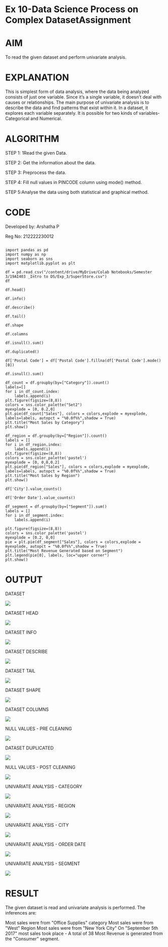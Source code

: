 # Ex 10-Data Science Process on Complex DatasetAssignment

# AIM
To read the given dataset and perform univariate analysis.

# EXPLANATION
This is simplest form of data analysis, where the data being analyzed consists of just one variable. Since it’s a single variable, it doesn’t deal with causes or relationships. The main purpose of univariate analysis is to describe the data and find patterns that exist within it. In a dataset, it explores each variable separately. It is possible for two kinds of variables- Categorical and Numerical.

# ALGORITHM
STEP 1: 1Read the given Data.

STEP 2: Get the information about the data.

STEP 3: Preprocess the data.

STEP 4: Fill null values in PINCODE column using mode() method.

STEP 5:Analyse the data using both statistical and graphical method.

# CODE
Developed by: Arshatha P

Reg No: 212222230012

```Py

import pandas as pd
import numpy as np
import seaborn as sns
import matplotlib.pyplot as plt

df = pd.read_csv("/content/drive/MyDrive/Colab Notebooks/Semester 3/19AI403 _Intro to DS/Exp_3/SuperStore.csv")
df

df.head()

df.info()

df.describe()

df.tail()

df.shape

df.columns

df.isnull().sum()

df.duplicated()

df['Postal Code'] = df['Postal Code'].fillna(df['Postal Code'].mode()[0])

df.isnull().sum()

df_count = df.groupby(by=["Category"]).count()
labels=[]
for i in df_count.index:
    labels.append(i)
plt.figure(figsize=(8,8))
colors = sns.color_palette("Set2")
myexplode = [0, 0.2,0]
plt.pie(df_count["Sales"], colors = colors,explode = myexplode, labels=labels, autopct = "%0.0f%%",shadow = True) 
plt.title("Most Sales by Category")
plt.show()

df_region = df.groupby(by=["Region"]).count()
labels = []
for i in df_region.index:
    labels.append(i)
plt.figure(figsize=(8,8))
colors = sns.color_palette('pastel')
myexplode = [0, 0,0,0.2]
plt.pie(df_region["Sales"], colors = colors,explode = myexplode, labels=labels, autopct = "%0.0f%%",shadow = True)
plt.title("Most Sales by Region")
plt.show()

df['City'].value_counts()

df['Order Date'].value_counts()

df_segment = df.groupby(by=["Segment"]).sum()
labels = []
for i in df_segment.index:
    labels.append(i)

plt.figure(figsize=(8,8))
colors = sns.color_palette('pastel')
myexplode = [0.2, 0,0]
pie = plt.pie(df_segment["Sales"], colors = colors,explode = myexplode, autopct = "%0.0f%%",shadow = True)
plt.title("Most Revenue Generated based on Segment")
plt.legend(pie[0], labels, loc="upper corner")
plt.show()
```

# OUTPUT

DATASET

![](/out%201.png)

DATASET HEAD

![](/out%202.png)

DATASET INFO

![](/out%203.png)

DATASET DESCRIBE

![](/out%204.png)

DATASET TAIL

![](/out%205.png)

DATASET SHAPE

![](/out%206.png)

DATASET COLUMNS

![](/out%207.png)

NULL VALUES - PRE CLEANING

![](/out%208.png)

DATASET DUPLICATED

![](/out%209.png)

NULL VALUES - POST CLEANING

![](/out%2010.png)

UNIVARIATE ANALYSIS - CATEGORY

![](/out%2011.png)

UNIVARIATE ANALYSIS - REGION

![](/out%2012.png)

UNIVARIATE ANALYSIS - CITY

![](/out%2013.png)

UNIVARIATE ANALYSIS - ORDER DATE

![](/out%2014.png)

UNIVARIATE ANALYSIS - SEGMENT

![](/out%2015.png)


# RESULT

The given dataset is read and univariate analysis is performed. The inferences are:

Most sales were from "Office Supplies" category
Most sales were from "West" Region
Most sales were from "New York City"
On "September 5th 2017" most sales took place - A total of 38
Most Revenue is generated from the "Consumer" segment.
